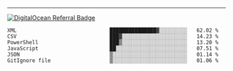 ---
[![DigitalOcean Referral Badge](https://web-platforms.sfo2.digitaloceanspaces.com/WWW/Badge%203.svg)](https://www.digitalocean.com/?refcode=37fa54d82492&utm_campaign=Referral_Invite&utm_medium=Referral_Program&utm_source=badge)

<!--START_SECTION:waka-->

```text
XML                              ███████████████▓░░░░░░░░░   62.02 %
CSV                              ███▓░░░░░░░░░░░░░░░░░░░░░   14.23 %
PowerShell                       ███▒░░░░░░░░░░░░░░░░░░░░░   13.20 %
JavaScript                       ██░░░░░░░░░░░░░░░░░░░░░░░   07.51 %
JSON                             ▒░░░░░░░░░░░░░░░░░░░░░░░░   01.14 %
GitIgnore file                   ▒░░░░░░░░░░░░░░░░░░░░░░░░   01.06 %
```

<!--END_SECTION:waka-->


[linkedin]: https://www.linkedin.com/in/mohamed-elh/


